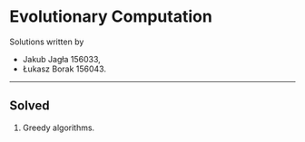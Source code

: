 # Evolutionary Computation

Solutions written by 
- Jakub Jagła 156033,
- Łukasz Borak 156043.

---

## Solved
1. Greedy algorithms.

